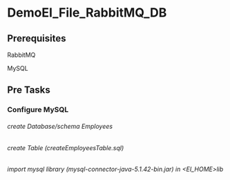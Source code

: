 # DemoEI_File_RabbitMQ_DB
## Prerequisites
RabbitMQ

MySQL

## Pre Tasks
### Configure MySQL
###### create Database/schema Employees
###### create Table (createEmployeesTable.sql)
###### import mysql library (mysql-connector-java-5.1.42-bin.jar) in <EI_HOME>lib

